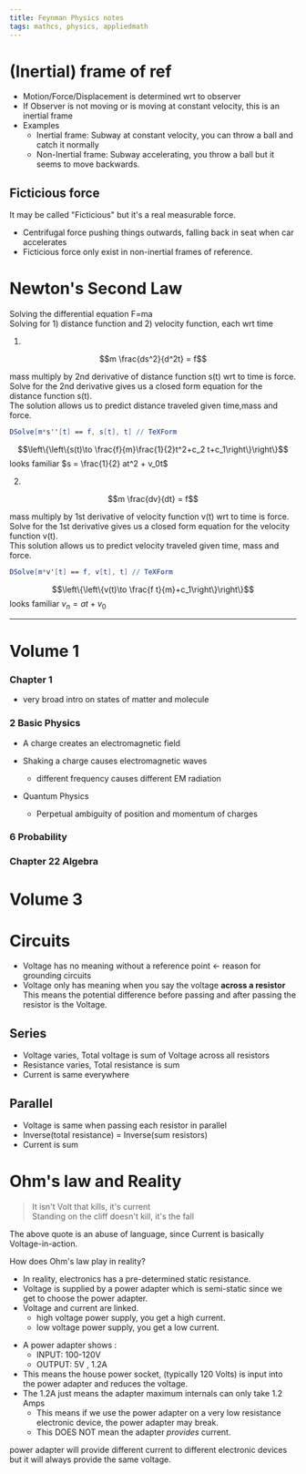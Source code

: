 ```yaml
---
title: Feynman Physics notes
tags: mathcs, physics, appliedmath
---
```


# (Inertial) frame of ref

* Motion/Force/Displacement is determined wrt to observer
* If Observer is not moving or is moving at constant velocity, this is an inertial frame
* Examples
  * Inertial frame: Subway at constant velocity, you can throw a ball and catch it normally
  * Non-Inertial frame: Subway accelerating, you throw a ball but it seems to move backwards.

## Ficticious force

It may be called "Ficticious" but it's a real measurable force.

* Centrifugal force pushing things outwards, falling back in seat when car accelerates
* Ficticious force only exist in non-inertial frames of reference.


# Newton's Second Law 

Solving the differential equation F=ma  
Solving for 1) distance function and 2) velocity function, each wrt time

1. 

$$m \frac{ds^2}{d^2t} = f$$

mass multiply by 2nd derivative of distance function s(t) wrt to time is force.  
Solve for the 2nd derivative gives us a closed form equation for the distance function s(t).  
The solution allows us to predict distance traveled given time,mass and force.

```mathematica
DSolve[m*s''[t] == f, s[t], t] // TeXForm
```
$$\left\{\left\{s(t)\to \frac{f}{m}\frac{1}{2}t^2+c_2 t+c_1\right\}\right\}$$
looks familiar
$s = \frac{1}{2} at^2 + v_0t$

2. 

$$m \frac{dv}{dt} = f$$

mass multiply by 1st derivative of velocity function v(t) wrt to time is force.  
Solve for the 1st derivative gives us a closed form equation for the velocity function v(t).  
This solution allows us to predict velocity traveled given time, mass and force.  

```mathematica
DSolve[m*v'[t] == f, v[t], t] // TeXForm
```

$$\left\{\left\{v(t)\to \frac{f t}{m}+c_1\right\}\right\}$$
looks familiar
$v_n=at+v_0$


---


# Volume 1

### Chapter 1

* very broad intro on states of matter and molecule

### 2 Basic Physics

* A charge creates an electromagnetic field
* Shaking a charge causes electromagnetic waves
  * different frequency causes different EM radiation

* Quantum Physics
  * Perpetual ambiguity of position and momentum of charges
  
### 6 Probability

### Chapter 22 Algebra



# Volume 3



# Circuits

* Voltage has no meaning without a reference point <- reason for grounding circuits
* Voltage only has meaning when you say the voltage **across a resistor**  
This means the potential difference before passing and after passing the resistor is the Voltage.  

## Series

* Voltage varies, Total voltage is sum of Voltage across all resistors
* Resistance varies, Total resistance is sum
* Current is same everywhere


## Parallel

* Voltage is same when passing each resistor in parallel
* Inverse(total resistance) = Inverse(sum resistors)
* Current is sum

# Ohm's law and Reality

>  It isn't Volt that kills, it's current  
>  Standing on the cliff doesn't kill, it's the fall  

The above quote is an abuse of language, since Current is basically Voltage-in-action.    

How does Ohm's law play in reality?  

* In reality, electronics has a pre-determined static resistance.  
* Voltage is supplied by a power adapter which is semi-static since we get to choose the power adapter.  
* Voltage and current are linked.  
  * high voltage power supply, you get a high current.  
  * low voltage power supply, you get a low current.
<!--  -->
* A power adapter shows : 
  * INPUT: 100-120V
  * OUTPUT: 5V , 1.2A  
* This means the house power socket, (typically 120 Volts) is input into the power adapter and reduces the voltage.  
* The  1.2A just means the adapter maximum internals can only take 1.2 Amps 
  * This means if we use the power adapter on a very low resistance electronic device, the power adapter may break.
  * This DOES NOT mean the adapter *provides* current.  

 power adapter will provide different current to different electronic devices but it will always provide the same voltage.